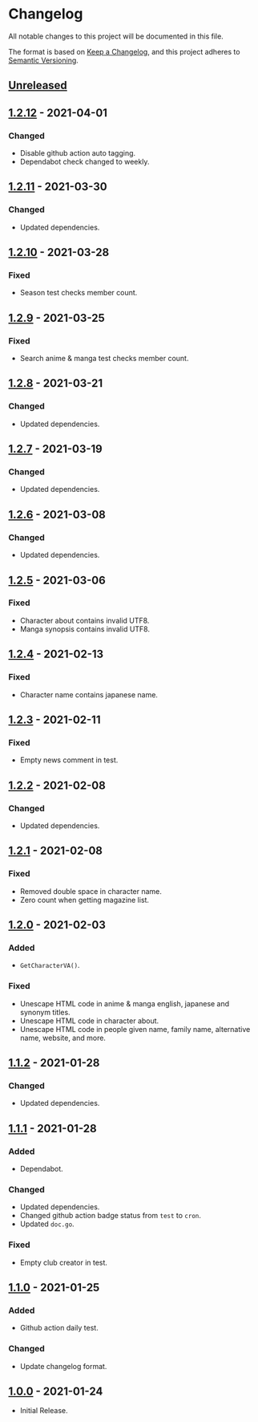 # Changelog

All notable changes to this project will be documented in this file.

The format is based on [Keep a Changelog](https://keepachangelog.com/en/1.0.0/),
and this project adheres to [Semantic Versioning](https://semver.org/spec/v2.0.0.html).

## [Unreleased](https://github.com/rl404/go-malscraper/compare/v1.2.12...develop)

## [1.2.12](https://github.com/rl404/go-malscraper/compare/v1.2.11...v1.2.12) - 2021-04-01

### Changed

- Disable github action auto tagging.
- Dependabot check changed to weekly.


## [1.2.11](https://github.com/rl404/go-malscraper/compare/v1.2.10...v1.2.11) - 2021-03-30

### Changed

- Updated dependencies.

## [1.2.10](https://github.com/rl404/go-malscraper/compare/v1.2.9...v1.2.10) - 2021-03-28

### Fixed

- Season test checks member count.

## [1.2.9](https://github.com/rl404/go-malscraper/compare/v1.2.8...v1.2.9) - 2021-03-25

### Fixed

- Search anime & manga test checks member count.

## [1.2.8](https://github.com/rl404/go-malscraper/compare/v1.2.7...v1.2.8) - 2021-03-21

### Changed

- Updated dependencies.

## [1.2.7](https://github.com/rl404/go-malscraper/compare/v1.2.6...v1.2.7) - 2021-03-19

### Changed

- Updated dependencies.

## [1.2.6](https://github.com/rl404/go-malscraper/compare/v1.2.5...v1.2.6) - 2021-03-08

### Changed

- Updated dependencies.

## [1.2.5](https://github.com/rl404/go-malscraper/compare/v1.2.4...v1.2.5) - 2021-03-06

### Fixed

- Character about contains invalid UTF8.
- Manga synopsis contains invalid UTF8.

## [1.2.4](https://github.com/rl404/go-malscraper/compare/v1.2.3...v1.2.4) - 2021-02-13

### Fixed

- Character name contains japanese name.

## [1.2.3](https://github.com/rl404/go-malscraper/compare/v1.2.2...v1.2.3) - 2021-02-11

### Fixed

- Empty news comment in test.

## [1.2.2](https://github.com/rl404/go-malscraper/compare/v1.2.1...v1.2.2) - 2021-02-08

### Changed

- Updated dependencies.

## [1.2.1](https://github.com/rl404/go-malscraper/compare/v1.2.0...v1.2.1) - 2021-02-08

### Fixed

- Removed double space in character name.
- Zero count when getting magazine list.

## [1.2.0](https://github.com/rl404/go-malscraper/compare/v1.1.2...v1.2.0) - 2021-02-03

### Added

- `GetCharacterVA()`.

### Fixed

- Unescape HTML code in anime & manga english, japanese and synonym titles.
- Unescape HTML code in character about.
- Unescape HTML code in people given name, family name, alternative name, website, and more.

## [1.1.2](https://github.com/rl404/go-malscraper/compare/v1.1.1...v1.1.2) - 2021-01-28

### Changed

- Updated dependencies.

## [1.1.1](https://github.com/rl404/go-malscraper/compare/v1.1.0...v1.1.1) - 2021-01-28

### Added

- Dependabot.

### Changed

- Updated dependencies.
- Changed github action badge status from `test` to `cron`.
- Updated `doc.go`.

### Fixed

- Empty club creator in test.


## [1.1.0](https://github.com/rl404/go-malscraper/compare/v1.0.0...v1.1.0) - 2021-01-25

### Added
- Github action daily test.

### Changed
- Update changelog format.

## [1.0.0](https://github.com/rl404/go-malscraper/tree/v1.0.0) - 2021-01-24

- Initial Release.